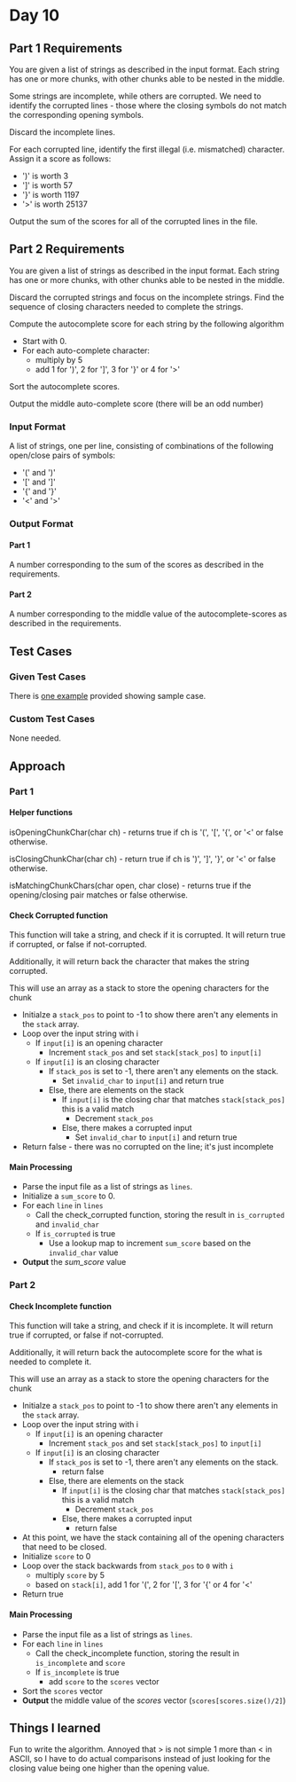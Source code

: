 # Day 10 #

## Part 1 Requirements ##

You are given a list of strings as described in the input format. Each string has one or more chunks, with other chunks able to be nested in the middle.

Some strings are incomplete, while others are corrupted. We need to identify the corrupted lines - those where the closing symbols do not match the corresponding opening symbols.

Discard the incomplete lines.

For each corrupted line, identify the first illegal (i.e. mismatched) character. Assign it a score as follows:
- ')' is worth 3
- ']' is worth 57
- '}' is worth 1197
- '>' is worth 25137

Output the sum of the scores for all of the corrupted lines in the file.

## Part 2 Requirements ##

You are given a list of strings as described in the input format. Each string has one or more chunks, with other chunks able to be nested in the middle.

Discard the corrupted strings and focus on the incomplete strings. Find the sequence of closing characters needed to complete the strings.

Compute the autocomplete score for each string by the following algorithm
- Start with 0.
- For each auto-complete character:
    - multiply by 5
    - add 1 for ')', 2 for '\]', 3 for '}' or 4 for '>'

Sort the autocomplete scores.

Output the middle auto-complete score (there will be an odd number)

### Input Format ###

A list of strings, one per line, consisting of combinations of the following open/close pairs of symbols:
- '(' and ')'
- '\[' and '\]'
- '{' and '}'
- '<' and '>'


### Output Format ###

#### Part 1 ####

A number corresponding to the sum of the scores as described in the requirements.

#### Part 2 ####

A number corresponding to the middle value of the autocomplete-scores as described in the requirements.

## Test Cases ##

### Given Test Cases ###

There is [one example](../data/test_cases/day10_test1.txt) provided showing sample case.

### Custom Test Cases ###

None needed.

## Approach ##

### Part 1 ###

#### Helper functions ####

isOpeningChunkChar(char ch) - returns true if ch is '(', '\[', '{', or '<' or false otherwise.

isClosingChunkChar(char ch) - return true if ch is ')', '\]', '}', or '<' or false otherwise.

isMatchingChunkChars(char open, char close) - returns true if the opening/closing pair matches or false otherwise.

#### Check Corrupted function ####

This function will take a string, and check if it is corrupted. It will return true if corrupted, or false if not-corrupted.

Additionally, it will return back the character that makes the string corrupted.

This will use an array as a stack to store the opening characters for the chunk

- Initialze a `stack_pos` to point to -1 to show there aren't any elements in the `stack` array.
- Loop over the input string with i
    - If `input[i]` is an opening character
        - Increment `stack_pos` and set `stack[stack_pos]` to `input[i]`
    - If `input[i]` is an closing character
        - If `stack_pos` is set to -1, there aren't any elements on the stack.
            - Set `invalid_char` to `input[i]` and return true
        - Else, there are elements on the stack
            - If `input[i]` is the closing char that matches `stack[stack_pos]` this is a valid match
                - Decrement `stack_pos`
            - Else, there makes a corrupted input
                - Set `invalid_char` to `input[i]` and return true
- Return false - there was no corrupted on the line; it's just incomplete

#### Main Processing ####

- Parse the input file as a list of strings as `lines`.
- Initialize a `sum_score` to 0.
- For each `line` in `lines`
    - Call the check_corrupted function, storing the result in `is_corrupted` and `invalid_char`
    - If `is_corrupted` is true
        - Use a lookup map to increment `sum_score` based on the `invalid_char` value
- **Output** the *sum_score* value

### Part 2 ###

#### Check Incomplete function ####

This function will take a string, and check if it is incomplete. It will return true if corrupted, or false if not-corrupted.

Additionally, it will return back the autocomplete score for the what is needed to complete it.

This will use an array as a stack to store the opening characters for the chunk

- Initialze a `stack_pos` to point to -1 to show there aren't any elements in the `stack` array.
- Loop over the input string with i
    - If `input[i]` is an opening character
        - Increment `stack_pos` and set `stack[stack_pos]` to `input[i]`
    - If `input[i]` is an closing character
        - If `stack_pos` is set to -1, there aren't any elements on the stack.
            - return false
        - Else, there are elements on the stack
            - If `input[i]` is the closing char that matches `stack[stack_pos]` this is a valid match
                - Decrement `stack_pos`
            - Else, there makes a corrupted input
                - return false
- At this point, we have the stack containing all of the opening characters that need to be closed.
- Initialize `score` to 0
- Loop over the stack backwards from `stack_pos` to `0` with `i`
    - multiply `score` by 5
    - based on `stack[i]`, add 1 for '(', 2 for '\[', 3 for '{' or 4 for '<' 
- Return true

#### Main Processing ####

- Parse the input file as a list of strings as `lines`.
- For each `line` in `lines`
    - Call the check_incomplete function, storing the result in `is_incomplete` and `score`
    - If `is_incomplete` is true
        - add `score` to the `scores` vector
- Sort the `scores` vector
- **Output** the middle value of the *scores* vector (`scores[scores.size()/2]`)

## Things I learned ##

Fun to write the algorithm. Annoyed that > is not simple 1 more than < in ASCII, so I have to do actual comparisons instead of just looking for the closing value being one higher than the opening value.

